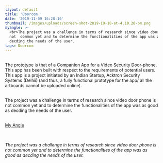 ```yaml
---
layout: default
title: 'Doorcom '
date: '2019-11-09 16:28:16'
thumbnail: /images/uploads/screen-shot-2019-10-18-at-4.10.28-pm.png
myangle: >-
  <br>The project was a challenge in terms of research since video door phone is
  not  common yet and to determine the functionalities of the app was as good as
  decding the needs of the user.
tags: Doorcom
---
```

<br>The prototype is that of a Companion App for a Video Security Door-phone. This app has been built with respect to the requirements of potential users. This app is a project initiated by an Indian Startup, Acktron Security Systems (Delhii) (and thus, a fully functional prototype for the app/ all the artboards cannot be uploaded online). <br>

<br>The project was a challenge in terms of research since video door phone is not  common yet and to determine the functionalities of the app was as good as decding the needs of the user. 

<br><u>My Angle</u>

<br><br>_The project was a challenge in terms of research since video door phone is not  common yet and to determine the functionalities of the app was as good as decding the needs of the user._
